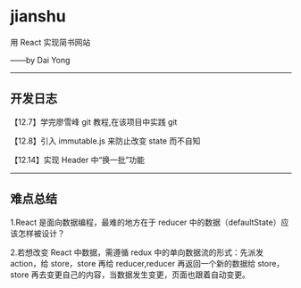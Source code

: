 # jianshu

用 React 实现简书网站

——by Dai Yong

---

## 开发日志

【12.7】学完廖雪峰 git 教程,在该项目中实践 git

【12.8】引入 immutable.js 来防止改变 state 而不自知

【12.14】实现 Header 中“换一批”功能

---

## 难点总结

1.React 是面向数据编程，最难的地方在于 reducer 中的数据（defaultState）应该怎样被设计？

2.若想改变 React 中数据，需遵循 redux 中的单向数据流的形式：先派发 action，给 store，store 再给 reducer,reducer 再返回一个新的数据给 store，store 再去变更自己的内容，当数据发生变更，页面也跟着自动变更。
